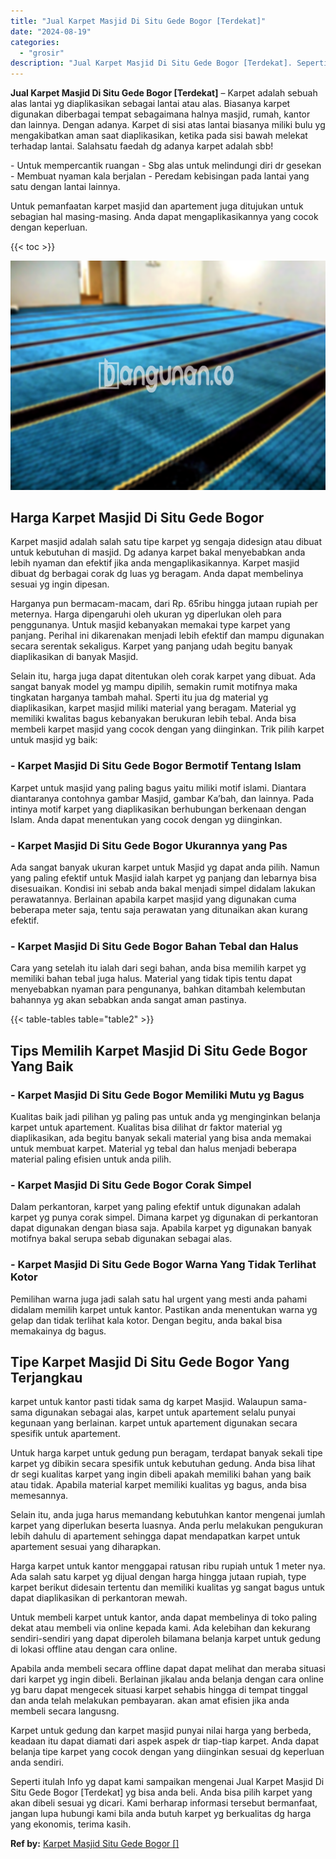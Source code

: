 ```yaml
---
title: "Jual Karpet Masjid Di Situ Gede Bogor [Terdekat]"
date: "2024-08-19"
categories: 
  - "grosir"
description: "Jual Karpet Masjid Di Situ Gede Bogor [Terdekat]. Seperti itulah Info yg dapat kami sampaikan mengenai Jual Karpet Masjid Di Situ Gede Bogor [Terdekat] yg..."
---
```


**Jual Karpet Masjid Di Situ Gede Bogor \[Terdekat\]** – Karpet adalah sebuah alas lantai yg diaplikasikan sebagai lantai atau alas. Biasanya karpet digunakan diberbagai tempat sebagaimana halnya masjid, rumah, kantor dan lainnya. Dengan adanya. Karpet di sisi atas lantai biasanya miliki bulu yg mengakibatkan aman saat diaplikasikan, ketika pada sisi bawah melekat terhadap lantai. Salahsatu faedah dg adanya karpet adalah sbb!

\- Untuk mempercantik ruangan - Sbg alas untuk melindungi diri dr gesekan - Membuat nyaman kala berjalan - Peredam kebisingan pada lantai yang satu dengan lantai lainnya.

Untuk pemanfaatan karpet masjid dan apartement juga ditujukan untuk sebagian hal masing-masing. Anda dapat mengaplikasikannya yang cocok dengan keperluan.

{{< toc >}}

![Jual Karpet Masjid Di Situ Gede Bogor [Terdekat]](/images/grosir-karpet-murah-24.png)

## Harga Karpet Masjid Di Situ Gede Bogor

Karpet masjid adalah salah satu tipe karpet yg sengaja didesign atau dibuat untuk kebutuhan di masjid. Dg adanya karpet bakal menyebabkan anda lebih nyaman dan efektif jika anda mengaplikasikannya. Karpet masjid dibuat dg berbagai corak dg luas yg beragam. Anda dapat membelinya sesuai yg ingin dipesan.

Harganya pun bermacam-macam, dari Rp. 65ribu hingga jutaan rupiah per meternya. Harga dipengaruhi oleh ukuran yg diperlukan oleh para penggunanya. Untuk masjid kebanyakan memakai type karpet yang panjang. Perihal ini dikarenakan menjadi lebih efektif dan mampu digunakan secara serentak sekaligus. Karpet yang panjang udah begitu banyak diaplikasikan di banyak Masjid.

Selain itu, harga juga dapat ditentukan oleh corak karpet yang dibuat. Ada sangat banyak model yg mampu dipilih, semakin rumit motifnya maka tingkatan harganya tambah mahal. Sperti itu jua dg material yg diaplikasikan, karpet masjid miliki material yang beragam. Material yg memiliki kwalitas bagus kebanyakan berukuran lebih tebal. Anda bisa membeli karpet masjid yang cocok dengan yang diinginkan. Trik pilih karpet untuk masjid yg baik:

### \- Karpet Masjid Di Situ Gede Bogor Bermotif Tentang Islam

Karpet untuk masjid yang paling bagus yaitu miliki motif islami. Diantara diantaranya contohnya gambar Masjid, gambar Ka’bah, dan lainnya. Pada intinya motif karpet yang diaplikasikan berhubungan berkenaan dengan Islam. Anda dapat menentukan yang cocok dengan yg diinginkan.

### \- Karpet Masjid Di Situ Gede Bogor Ukurannya yang Pas

Ada sangat banyak ukuran karpet untuk Masjid yg dapat anda pilih. Namun yang paling efektif untuk Masjid ialah karpet yg panjang dan lebarnya bisa disesuaikan. Kondisi ini sebab anda bakal menjadi simpel didalam lakukan perawatannya. Berlainan apabila karpet masjid yang digunakan cuma beberapa meter saja, tentu saja perawatan yang ditunaikan akan kurang efektif.

### \- Karpet Masjid Di Situ Gede Bogor Bahan Tebal dan Halus

Cara yang setelah itu ialah dari segi bahan, anda bisa memilih karpet yg memiliki bahan tebal juga halus. Material yang tidak tipis tentu dapat menyebabkan nyaman para pengunanya, bahkan ditambah kelembutan bahannya yg akan sebabkan anda sangat aman pastinya.

{{< table-tables table="table2" >}}

## Tips Memilih Karpet Masjid Di Situ Gede Bogor Yang Baik

### \- Karpet Masjid Di Situ Gede Bogor Memiliki Mutu yg Bagus

Kualitas baik jadi pilihan yg paling pas untuk anda yg menginginkan belanja karpet untuk apartement. Kualitas bisa dilihat dr faktor material yg diaplikasikan, ada begitu banyak sekali material yang bisa anda memakai untuk membuat karpet. Material yg tebal dan halus menjadi beberapa material paling efisien untuk anda pilih.

### \- Karpet Masjid Di Situ Gede Bogor Corak Simpel

Dalam perkantoran, karpet yang paling efektif untuk digunakan adalah karpet yg punya corak simpel. Dimana karpet yg digunakan di perkantoran dapat digunakan dengan biasa saja. Apabila karpet yg digunakan banyak motifnya bakal serupa sebab digunakan sebagai alas.

### \- Karpet Masjid Di Situ Gede Bogor Warna Yang Tidak Terlihat Kotor

Pemilihan warna juga jadi salah satu hal urgent yang mesti anda pahami didalam memilih karpet untuk kantor. Pastikan anda menentukan warna yg gelap dan tidak terlihat kala kotor. Dengan begitu, anda bakal bisa memakainya dg bagus.

## Tipe Karpet Masjid Di Situ Gede Bogor Yang Terjangkau

karpet untuk kantor pasti tidak sama dg karpet Masjid. Walaupun sama-sama digunakan sebagai alas, karpet untuk apartement selalu punyai kegunaan yang berlainan. karpet untuk apartement digunakan secara spesifik untuk apartement.

Untuk harga karpet untuk gedung pun beragam, terdapat banyak sekali tipe karpet yg dibikin secara spesifik untuk kebutuhan gedung. Anda bisa lihat dr segi kualitas karpet yang ingin dibeli apakah memiliki bahan yang baik atau tidak. Apabila material karpet memiliki kualitas yg bagus, anda bisa memesannya.

Selain itu, anda juga harus memandang kebutuhkan kantor mengenai jumlah karpet yang diperlukan beserta luasnya. Anda perlu melakukan pengukuran lebih dahulu di apartement sehingga dapat mendapatkan karpet untuk apartement sesuai yang diharapkan.

Harga karpet untuk kantor menggapai ratusan ribu rupiah untuk 1 meter nya. Ada salah satu karpet yg dijual dengan harga hingga jutaan rupiah, type karpet berikut didesain tertentu dan memiliki kualitas yg sangat bagus untuk dapat diaplikasikan di perkantoran mewah.

Untuk membeli karpet untuk kantor, anda dapat membelinya di toko paling dekat atau membeli via online kepada kami. Ada kelebihan dan kekurang sendiri-sendiri yang dapat diperoleh bilamana belanja karpet untuk gedung di lokasi offline atau dengan cara online.

Apabila anda membeli secara offline dapat dapat melihat dan meraba situasi dari karpet yg ingin dibeli. Berlainan jikalau anda belanja dengan cara online yg baru dapat mengecek situasi karpet sehabis hingga di tempat tinggal dan anda telah melakukan pembayaran. akan amat efisien jika anda membeli secara langusng.

Karpet untuk gedung dan karpet masjid punyai nilai harga yang berbeda, keadaan itu dapat diamati dari aspek aspek dr tiap-tiap karpet. Anda dapat belanja tipe karpet yang cocok dengan yang diinginkan sesuai dg keperluan anda sendiri.

Seperti itulah Info yg dapat kami sampaikan mengenai Jual Karpet Masjid Di Situ Gede Bogor \[Terdekat\] yg bisa anda beli. Anda bisa pilih karpet yang akan dibeli sesuai yg dicari. Kami berharap informasi tersebut bermanfaat, jangan lupa hubungi kami bila anda butuh karpet yg berkualitas dg harga yang ekonomis, terima kasih.

**Ref by:**  [Karpet Masjid Situ Gede Bogor []](https://id.wikipedia.org/wiki/Karpet)
